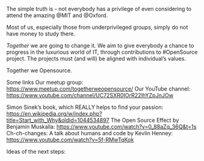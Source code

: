 The simple truth is - not everybody has a privilege of even considering to attend the amazing @MIT and @Oxford.

Most of us, especially those from underprivileged groups, simply do not have money to study there.
 
*Together* we are going to change it.
We aim to give everybody a chance to progress in the luxurious world of IT, 
through contributions to #OpenSource project. The projects must (and will) be aligned with individual’s values.
 
Together we Opensource.



Some links
Our meetup group: https://www.meetup.com/togetherweopensource/
Our YouTube channel: https://www.youtube.com/channel/UC72SXR0IOrR22lhYZpJnJOw 

Simon Sinek’s book, which REALLY helps to find your passion: https://en.wikipedia.org/w/index.php?title=Start_with_Why&oldid=1044534897 
The Open Source Effect by Benjamin Muskalla: https://www.youtube.com/watch?v=0_88aZq_36Q&t=1s
Ch-ch-changes: A talk about humans and code by Kevlin Henney: https://www.youtube.com/watch?v=5f-RMwTqKok


Ideas of the next steps:

